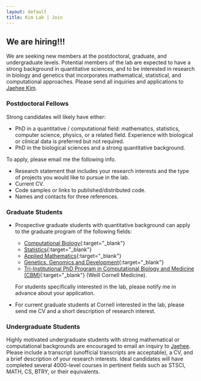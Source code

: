```yaml
---
layout: default
title: Kim Lab | Join
---
```


## We are hiring!!! ##
We are seeking new members at the postdoctoral, graduate, and undergraduate levels. Potential members of the lab are expected to have a strong background in quantitative sciences, and to be interested in research in biology and genetics that incorporates mathematical, statistical, and computational approaches. Please send all inquiries and applications to [Jaehee Kim](mailto:jaehee.kim@cornell.edu).


### Postdoctoral Fellows
 Strong candidates will likely have either:
* PhD in a quantitative / computational field: mathematics, statistics, computer science, physics, or a related field. Experience with biological or clinical data is preferred but not required.
* PhD in the biological sciences and a strong quantitative background.

To apply, please email me the following info.
* Research statement that includes your research interests and the type of projects you would like to pursue in the lab.
* Current CV.
* Code samples or links to published/distributed code.
* Names and contacts for three references.


### Graduate Students
*  Prospective graduate students with quantitative background can apply to the graduate program of the following fields:
    * [Computational Biology](https://compbio.cornell.edu/){:target="_blank"}
    * [Statistics](https://stat.cornell.edu/){:target="_blank"} 
    * [Applied Mathematics](https://www.cam.cornell.edu/){:target="_blank"}
    * [Genetics, Genomics and Development](https://gendev.cornell.edu/){:target="_blank"}  
    * [Tri-Institutional PhD Program in Computational Biology and Medicine (CBM)](https://gradschool.weill.cornell.edu/programs/tri-institutional-phd-programs){:target="_blank"} (Weill Cornell Medicine). 
    
    For students specifically interested in the lab, please notify me in advance about your application. 
* For current graduate students at Cornell interested in the lab, please send me CV and a short description of research interest.


### Undergraduate Students
Highly motivated undergraduate students with strong mathematical or computational backgrounds are encouraged to email an inquiry to [Jaehee](mailto:jaehee.kim@cornell.edu). Please include a transcript (unofficial transcripts are acceptable), a CV, and a brief description of your research interests. Ideal candidates will have completed several 4000-level courses in pertinent fields such as STSCI, MATH, CS, BTRY, or their equivalents.

